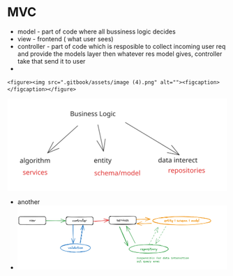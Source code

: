 # MVC

* model - part of code where all bussiness logic decides
* view - frontend ( what user sees)
* controller - part of code which is resposible to collect incoming user req and provide the models layer then whatever res model gives, controller take that send it to user
*

    <figure><img src=".gitbook/assets/image (4).png" alt=""><figcaption></figcaption></figure>

<img src=".gitbook/assets/file.excalidraw.svg" alt="" class="gitbook-drawing">

* another
* ![](<.gitbook/assets/image (1) (1).png>)&#x20;

<img src="broken-reference" alt="" class="gitbook-drawing">

